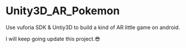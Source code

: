 # Unity3D_AR_Pokemon
Use vuforia SDK &amp; Untiy3D to build a kind of AR little game on android.

I will keep going update this project.:sunglasses:
